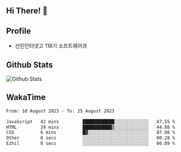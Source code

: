 ## Hi There! 👋

## Profile

-   선린인터넷고 118기 소프트웨어과

## Github Stats

![Github Stats](https://github-readme-stats.vercel.app/api/top-langs/?username=NY0510&theme=tokyonight&hide_border=true&layout=compact)

## WakaTime

<!--START_SECTION:waka-->

```txt
From: 18 August 2023 - To: 25 August 2023

JavaScript   42 mins         ████████████░░░░░░░░░░░░░   47.55 %
HTML         39 mins         ███████████▒░░░░░░░░░░░░░   44.88 %
CSS          6 mins          █▓░░░░░░░░░░░░░░░░░░░░░░░   07.08 %
Other        0 secs          ░░░░░░░░░░░░░░░░░░░░░░░░░   00.28 %
Ezhil        0 secs          ░░░░░░░░░░░░░░░░░░░░░░░░░   00.09 %
```

<!--END_SECTION:waka-->
